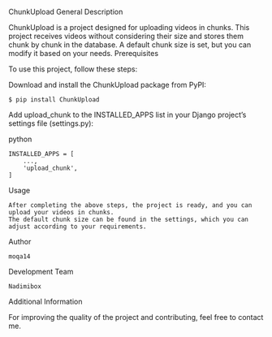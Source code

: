 ChunkUpload
General Description

ChunkUpload is a project designed for uploading videos in chunks. This project receives videos without considering their size and stores them chunk by chunk in the database. A default chunk size is set, but you can modify it based on your needs.
Prerequisites

To use this project, follow these steps:

Download and install the ChunkUpload package from PyPI:

    $ pip install ChunkUpload

Add upload_chunk to the INSTALLED_APPS list in your Django project’s settings file (settings.py):

python

    INSTALLED_APPS = [
        ...,
        'upload_chunk',
    ]

Usage

    After completing the above steps, the project is ready, and you can upload your videos in chunks.
    The default chunk size can be found in the settings, which you can adjust according to your requirements.

Author

    moqa14

Development Team

    Nadimibox

Additional Information

For improving the quality of the project and contributing, feel free to contact me.
